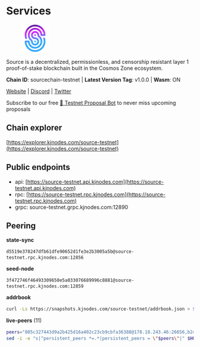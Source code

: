 # Services

<figure><img src="https://raw.githubusercontent.com/kj89/cosmos-images/main/logos/source.png" alt=""><figcaption></figcaption></figure>

Source is a decentralized, permissionless, and censorship resistant layer 1 proof-of-stake blockchain built in the Cosmos Zone ecosystem.

**Chain ID**: sourcechain-testnet | **Latest Version Tag**: v1.0.0 | **Wasm**: ON

[Website](https://www.sourceprotocol.io) | [Discord](https://discord.io/SourceProtocol) | [Twitter](https://www.twitter.com/sourceprotocol_)



Subscribe to our free [🤖 Testnet Proposal Bot](https://t.me/kjnodes_testnet_proposal_bot) to never miss upcoming proposals


## Chain explorer
[https://explorer.kjnodes.com/source-testnet](https://explorer.kjnodes.com/source-testnet)

## Public endpoints

* api: [https://source-testnet.api.kjnodes.com](https://source-testnet.api.kjnodes.com)
* rpc: [https://source-testnet.rpc.kjnodes.com](https://source-testnet.rpc.kjnodes.com)
* grpc: source-testnet.grpc.kjnodes.com:12890

## Peering

**state-sync**

```text
d5519e378247dfb61dfe90652d1fe3e2b3005a5b@source-testnet.rpc.kjnodes.com:12856
```

**seed-node**

```text
3f472746f46493309650e5a033076689996c8881@source-testnet.rpc.kjnodes.com:12859
```

**addrbook**
```bash
curl -Ls https://snapshots.kjnodes.com/source-testnet/addrbook.json > $HOME/.source/config/addrbook.json
```

**live-peers** (11)
```bash
peers="805c327443d9a2b425d16a402c23cb9cbfa36388@178.18.243.46:26656,b24ae5d099d5564a227aa7b1a8278293b8db0cfa@185.255.131.27:26656,67958f716999fdc47fac777f0605a1911653ae86@65.109.48.181:30656,05dbcd1bb0563107c5eeb98a8da9d6cd9197bfcd@65.21.129.95:21756,e6a5db345775973982e32b24ba7f3bfa18337f66@65.108.124.219:33656,f9c66449320c103f6c33b10f5926b20732a3bd10@194.60.201.69:26656,b57b9573b55c57c534cdb70a53138dec739b519d@212.23.222.220:26356,492d7c007dd37f05d2b469865685eb9e4460a379@35.87.85.162:26656,42bb6ea45070248f5ea1d7c26db7665498a5b8c4@173.249.42.162:28656,d5519e378247dfb61dfe90652d1fe3e2b3005a5b@65.109.68.190:12856,6aba831746663a3f1b4fbeb30f836ef442ec02da@46.17.250.108:46656"
sed -i -e "s|^persistent_peers *=.*|persistent_peers = \"$peers\"|" $HOME/.source/config/config.toml
```
